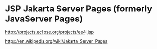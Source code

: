 # JSP Jakarta Server Pages (formerly JavaServer Pages)


https://projects.eclipse.org/projects/ee4j.jsp


https://en.wikipedia.org/wiki/Jakarta_Server_Pages
